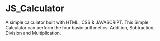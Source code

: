 # JS_Calculator

A simple calculator built with HTML, CSS & JAVASCRIPT.
This Simple Calculator can perform the four basic arithmetics: Addition, Subtraction, Division and Multiplication.